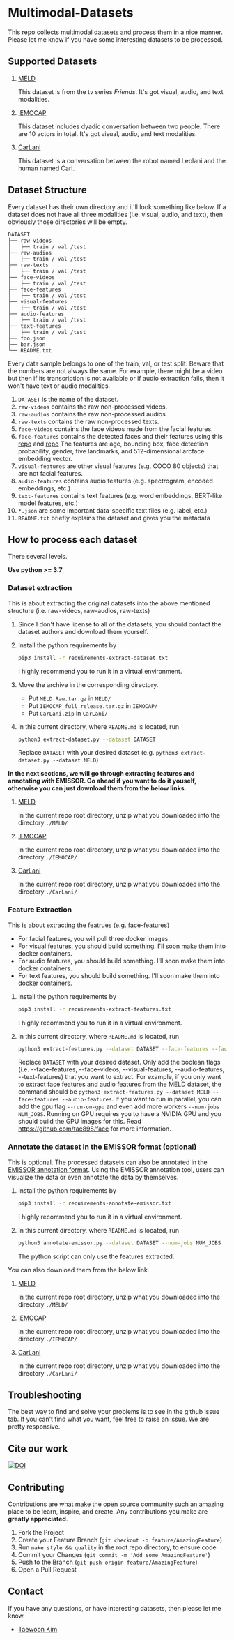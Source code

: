 # Multimodal-Datasets

This repo collects multimodal datasets and process them in a nice manner. Please let me know if you have some interesting datasets to be processed.

## Supported Datasets

1. [MELD](https://affective-meld.github.io/)

   This dataset is from the tv series *Friends*.
   It's got visual, audio, and text modalities.

1. [IEMOCAP](https://sail.usc.edu/iemocap/)

   This dataset includes dyadic conversation between two people.
   There are 10 actors in total. It's got visual, audio, and text modalities.

1. [CarLani](https://surfdrive.surf.nl/files/index.php/s/I5Gg87eVN3l1KEP/download)

   This dataset is a conversation between the robot named Leolani and the human named Carl.

## Dataset Structure

Every dataset has their own directory and it'll look something like below.
If a dataset does not have all three modalities (i.e. visual, audio, and text),
then obviously those directories will be empty.

```console
DATASET
├── raw-videos
│   ├── train / val /test
├── raw-audios
│   ├── train / val /test
├── raw-texts
│   ├── train / val /test
├── face-videos
│   ├── train / val /test
├── face-features
│   ├── train / val /test
├── visual-features
│   ├── train / val /test
├── audio-features
│   ├── train / val /test
├── text-features
│   ├── train / val /test
├── foo.json
├── bar.json
└── README.txt
```

Every data sample belongs to one of the train, val, or test split.
Beware that the numbers are not always the same. For example, there might be a video but then if its transcription is not available or if audio extraction fails, then it won't have text or audio modalities.

1. `DATASET` is the name of the dataset.
1. `raw-videos` contains the raw non-processed videos.
1. `raw-audios` contains the raw non-processed audios.
1. `raw-texts` contains the raw non-processed texts.
1. `face-videos` contains the face videos made from the facial features.
1. `face-features` contains the detected faces and their features using this [repo](https://github.com/tae898/face-detection-recognition) and [repo](https://github.com/tae898/age-gender) The features are age, bounding box, face detection probability, gender, five landmarks, and 512-dimensional arcface embedding vector.
1. `visual-features` are other visual features (e.g. COCO 80 objects) that are not facial features.
1. `audio-features` contains audio features (e.g. spectrogram, encoded embeddings, etc.)
1. `text-features` contains text features (e.g. word embeddings, BERT-like model features, etc.)
1. `*.json` are some important data-specific text files (e.g. label, etc.)
1. `README.txt` briefly explains the dataset and gives you the metadata

## How to process each dataset

There several levels.

**Use python >= 3.7**

### Dataset extraction

This is about extracting the original datasets into the above mentioned structure (i.e. raw-videos, raw-audios, raw-texts)

1. Since I don't have license to all of the datasets, you should contact the dataset authors and download them yourself.

1. Install the python requirements by

   ```bash
   pip3 install -r requirements-extract-dataset.txt
   ```

   I highly recommend you to run it in a virtual environment.

1. Move the archive in the corresponding directory.

   - Put `MELD.Raw.tar.gz` in `MELD/`
   - Put `IEMOCAP_full_release.tar.gz` in `IEMOCAP/`
   - Put `CarLani.zip` in `CarLani/`

1. In this current directory, where `README.md` is located, run

   ```bash
   python3 extract-dataset.py --dataset DATASET
   ```

   Replace `DATASET` with your desired dataset (e.g. `python3 extract-dataset.py --dataset MELD`)

**In the next sections, we will go through extracting features and annotating with EMISSOR. Go ahead if you want to do it youself, otherwise you can just download them from the below links.**

1. [MELD](https://surfdrive.surf.nl/files/index.php/s/hGghcDwmKb5OM07/download)

   In the current repo root directory, unzip what you downloaded into the directory `./MELD/`

1. [IEMOCAP](https://surfdrive.surf.nl/files/index.php/s/HLECWlhvDSEhtgW/download)

   In the current repo root directory, unzip what you downloaded into the directory `./IEMOCAP/`

1. [CarLani](https://surfdrive.surf.nl/files/index.php/s/I5Gg87eVN3l1KEP/download)

   In the current repo root directory, unzip what you downloaded into the directory `./CarLani/`

### Feature Extraction

This is about extracting the featrues (e.g. face-features)

- For facial features, you will pull three docker images.
- For visual features, you should build something. I'll soon make them into docker containers.
- For audio features, you should build something. I'll soon make them into docker containers.
- For text features, you should build something. I'll soon make them into docker containers.

1. Install the python requirements by

   ```bash
   pip3 install -r requirements-extract-features.txt
   ```

   I highly recommend you to run it in a virtual environment.

1. In this current directory, where `README.md` is located, run

   ```bash
   python3 extract-features.py --dataset DATASET --face-features --face-videos --visual-features --audio-features --text-features --run-on-gpu --num-jobs NUM_JOBS 
   ```

   Replace `DATASET` with your desired dataset. Only add the boolean flags (i.e. --face-features, --face-videos, --visual-features, --audio-features, --text-features) that you want to extract. For example, if you only want to extract face features and audio features from the MELD dataset, the command should be `python3 extract-features.py --dataset MELD --face-features --audio-features`. If you want to run in parallel, you can add the gpu flag `--run-on-gpu` and even add more workers `--num-jobs NUM_JOBS`. Running on GPU requires you to have a NVIDIA GPU and you should build the GPU images for this. Read https://github.com/tae898/face for more information.

### Annotate the dataset in the EMISSOR format (optional)

This is optional. The processed datasets can also be annotated in the [EMISSOR annotation format](https://github.com/cltl/GMRCAnnotation). Using the EMISSOR annotation tool, users can visualize the data or even annotate the data by themselves.

1. Install the python requirements by

   ```bash
   pip3 install -r requirements-annotate-emissor.txt
   ```

   I highly recommend you to run it in a virtual environment.

1. In this current directory, where `README.md` is located, run

   ```bash
   python3 annotate-emissor.py --dataset DATASET --num-jobs NUM_JOBS
   ```

   The python script can only use the features extracted.

You can also download them from the below link.

1. [MELD](https://surfdrive.surf.nl/files/index.php/s/fwiMEPEDCnPjfGm/download)

   In the current repo root directory, unzip what you downloaded into the directory `./MELD/`

1. [IEMOCAP](https://surfdrive.surf.nl/files/index.php/s/fDfr1yRT8SqATuV/download)

   In the current repo root directory, unzip what you downloaded into the directory `./IEMOCAP/`

1. [CarLani](https://surfdrive.surf.nl/files/index.php/s/I5Gg87eVN3l1KEP/download)

   In the current repo root directory, unzip what you downloaded into the directory `./CarLani/`

## Troubleshooting

The best way to find and solve your problems is to see in the github issue tab. If you can't find what you want, feel free to raise an issue. We are pretty responsive.

## Cite our work

[![DOI](https://zenodo.org/badge/358332238.svg)](https://zenodo.org/badge/latestdoi/358332238)

## Contributing

Contributions are what make the open source community such an amazing place to be learn, inspire, and create. Any contributions you make are **greatly appreciated**.

1. Fork the Project
1. Create your Feature Branch (`git checkout -b feature/AmazingFeature`)
1. Run `make style && quality` in the root repo directory, to ensure code
1. Commit your Changes (`git commit -m 'Add some AmazingFeature'`)
1. Push to the Branch (`git push origin feature/AmazingFeature`)
1. Open a Pull Request

## Contact

If you have any questions, or have interesting datasets, then please let me know.

- [Taewoon Kim](https://taewoonkim.com/)
